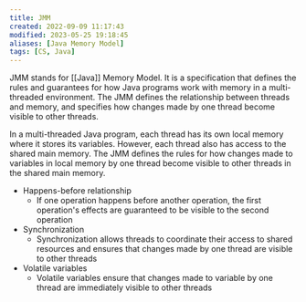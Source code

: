 ```yaml
---
title: JMM
created: 2022-09-09 11:17:43
modified: 2023-05-25 19:18:45
aliases: [Java Memory Model]
tags: [CS, Java]
---
```


JMM stands for [[Java]] Memory Model. It is a specification that defines the rules and guarantees for how Java programs work with memory in a multi-threaded environment. The JMM defines the relationship between threads and memory, and specifies how changes made by one thread become visible to other threads.

In a multi-threaded Java program, each thread has its own local memory where it stores its variables. However, each thread also has access to the shared main memory. The JMM defines the rules for how changes made to variables in local memory by one thread become visible to other threads in the shared main memory.

- Happens-before relationship
  - If one operation happens before another operation, the first operation's effects are guaranteed to be visible to the second operation
- Synchronization
  - Synchronization allows threads to coordinate their access to shared resources and ensures that changes made by one thread are visible to other threads
- Volatile variables
  - Volatile variables ensure that changes made to variable by one thread are immediately visible to other threads
